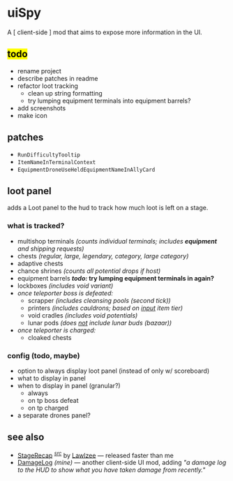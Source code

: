 # uiSpy

A \[ client-side \] mod that aims to expose more information in the UI.

## <mark>todo</mark>
- rename project
- describe patches in readme
- refactor loot tracking
    - clean up string formatting
    - try lumping equipment terminals into equipment barrels?
- add screenshots
- make icon

## patches
- `RunDifficultyTooltip`
- `ItemNameInTerminalContext`
- `EquipmentDroneUseHeldEquipmentNameInAllyCard`

## loot panel
adds a Loot panel to the hud to track how much loot is left on a stage.

### what is tracked?
- multishop terminals *(counts individual terminals; includes **equipment** and shipping requests)*
- chests *(regular, large, legendary, category, large category)*
- adaptive chests
- chance shrines *(counts all potential drops if host)*
- equipment barrels ***todo:* try lumping equipment terminals in again?**
- lockboxes *(includes void variant)*
- *once teleporter boss is defeated:*
    - scrapper *(includes cleansing pools (second tick))*
    - printers *(includes cauldrons; based on <u>input</u> item tier)*
    - void cradles *(includes void potentials)*
    - lunar pods *(does <u>not</u> include lunar buds (bazaar))*
- *once teleporter is charged:*
    - cloaked chests

### config (todo, maybe)
- option to always display loot panel (instead of only w/ scoreboard)
- what to display in panel
- when to display in panel (granular?)
    - always
    - on tp boss defeat
    - on tp charged
- a separate drones panel?

## see also
- [StageRecap](https://thunderstore.io/package/Lawlzee/StageRecap/) <sup>[*src*](https://github.com/Lawlzee/StageReport)</sup> by [Lawlzee](https://thunderstore.io/package/Lawlzee/) — released faster than me
- [DamageLog](https://thunderstore.io/package/itsschwer/DamageLog/) *(mine)* — another client-side UI mod, adding *"a damage log to the HUD to show what you have taken damage from recently."*
